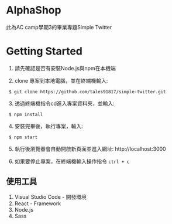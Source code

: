 # AlphaShop
此為AC camp學期3的畢業專題Simple Twitter


# Getting Started
1. 請先確認是否有安裝Node.js與npm在本機端

2. clone 專案到本地電腦，並在終端機輸入: 

```
 $ git clone https://github.com/tales91817/simple-twitter.git
```

3. 透過終端機指令cd進入專案資料夾，並輸入:

```
 $ npm install
```

4. 安裝完畢後，執行專案，輸入:

```
 $ npm start
```

5. 執行後瀏覽器會自動開啟新頁面並進入網址: http://localhost:3000

6. 如果要停止專案，在終端機輸入操作指令 `ctrl + c`


## 使用工具
1. Visual Studio Code - 開發環境
2. React - Framework
3. Node.js
4. Sass